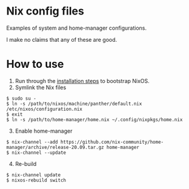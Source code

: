 # Nix config files

Examples of system and home-manager configurations.

I make no claims that any of these are good.

# How to use

1. Run through the [installation steps](INSTALL.md) to bootstrap NixOS.
2. Symlink the Nix files
```
$ sudo su -
$ ln -s /path/to/nixos/machine/panther/default.nix /etc/nixos/configuration.nix
$ exit
$ ln -s /path/to/home-manager/home.nix ~/.config/nixpkgs/home.nix
```
3. Enable home-manager
```
$ nix-channel --add https://github.com/nix-community/home-manager/archive/release-20.09.tar.gz home-manager
$ nix-channel --update
```
4. Re-build
```
$ nix-channel update
$ nixos-rebuild switch
```
